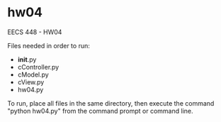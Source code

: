 hw04
====

EECS 448 - HW04

Files needed in order to run:
* __init__.py
* cController.py
* cModel.py
* cView.py
* hw04.py

To run, place all files in the same directory, then execute the command "python hw04.py" from the command prompt or command line.